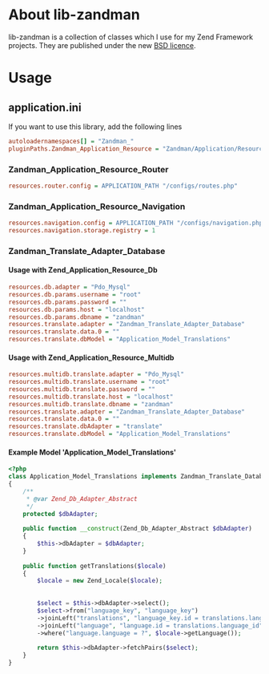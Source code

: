 # About lib-zandman
lib-zandman is a collection of classes which I use for my Zend Framework projects. They are published under the new [BSD licence](http://www.opensource.org/licenses/bsd-license.php).

# Usage
## application.ini
If you want to use this library, add the following lines

```ini
autoloadernamespaces[] = "Zandman_"
pluginPaths.Zandman_Application_Resource = "Zandman/Application/Resource/"
```
  
### Zandman_Application_Resource_Router
```ini
resources.router.config = APPLICATION_PATH "/configs/routes.php"
```
  
### Zandman_Application_Resource_Navigation
```ini
resources.navigation.config = APPLICATION_PATH "/configs/navigation.php"
resources.navigation.storage.registry = 1
```

### Zandman_Translate_Adapter_Database
#### Usage with Zend_Application_Resource_Db
```ini
resources.db.adapter = "Pdo_Mysql"
resources.db.params.username = "root"
resources.db.params.password = ""
resources.db.params.host = "localhost"
resources.db.params.dbname = "zandman"
resources.translate.adapter = "Zandman_Translate_Adapter_Database"
resources.translate.data.0 = ""
resources.translate.dbModel = "Application_Model_Translations"
```
#### Usage with Zend_Application_Resource_Multidb
```ini
resources.multidb.translate.adapter = "Pdo_Mysql"
resources.multidb.translate.username = "root"
resources.multidb.translate.password = ""
resources.multidb.translate.host = "localhost"
resources.multidb.translate.dbname = "zandman"
resources.translate.adapter = "Zandman_Translate_Adapter_Database"
resources.translate.data.0 = ""
resources.translate.dbAdapter = "translate"
resources.translate.dbModel = "Application_Model_Translations"
```
#### Example Model 'Application_Model_Translations'
```php
<?php
class Application_Model_Translations implements Zandman_Translate_Database_ModelInterface
{
    /**
     * @var Zend_Db_Adapter_Abstract
     */
    protected $dbAdapter;
    
    public function __construct(Zend_Db_Adapter_Abstract $dbAdapter)
    {
        $this->dbAdapter = $dbAdapter;
    }
    
    public function getTranslations($locale)
    {
        $locale = new Zend_Locale($locale);
        
        
        $select = $this->dbAdapter->select();
        $select->from("language_key", "language_key")
        ->joinLeft("translations", "language_key.id = translations.language_key_id", "translation")
        ->joinLeft("language", "language.id = translations.language_id", array())
        ->where("language.language = ?", $locale->getLanguage());
        
        return $this->dbAdapter->fetchPairs($select);
    }
}
```